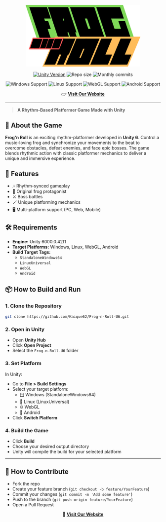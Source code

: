 <p align="center">
  <img src="Assets/Resources/Images/Menu/logos/FNR-LogoType.png" alt="Frog'n Roll Logo" height="200">
</p>

<p align="center">
  <a href="https://unity.com/"><img src="https://img.shields.io/badge/engine-Unity%206000.0.42f1-blue?logo=unity" alt="Unity Version"></a>
  <img src="https://img.shields.io/github/repo-size/Kaique62/Frog-n-Roll-U6?label=Repo%20Size&color=blue" alt="Repo size">
  <img src="https://img.shields.io/github/commit-activity/m/Kaique62/Frog-n-Roll-U6?label=Commits%2FMonth&color=informational" alt="Monthly commits">
</p>

<p align="center">
  <img src="https://img.shields.io/badge/Windows-Supported-0078D6?logo=windows&logoColor=white" alt="Windows Support">
  <img src="https://img.shields.io/badge/Linux-Supported-FCC624?logo=linux&logoColor=black" alt="Linux Support">
  <img src="https://img.shields.io/badge/WebGL-Supported-990000?logo=firefox-browser&logoColor=white" alt="WebGL Support">
  <img src="https://img.shields.io/badge/Android-Supported-3DDC84?logo=android&logoColor=white" alt="Android Support">
</p>

<p align="center">
  👉 <a href="https://z1c4z.github.io/Frog-and-roll/"><strong>Visit Our Website</strong></a>
</p>

---

> **A Rhythm-Based Platformer Game Made with Unity**

## 🧩 About the Game

**Frog'n Roll** is an exciting rhythm-platformer developed in **Unity 6**. Control a music-loving frog and synchronize your movements to the beat to overcome obstacles, defeat enemies, and face epic bosses. The game blends rhythmic action with classic platformer mechanics to deliver a unique and immersive experience.

## 🚀 Features
- 🎶 Rhythm-synced gameplay
- 🐸 Original frog protagonist
- ⚔️ Boss battles
- 🪄 Unique platforming mechanics
- 🖥️ Multi-platform support (PC, Web, Mobile)

## 🛠️ Requirements
- **Engine:** Unity 6000.0.42f1
- **Target Platforms:** Windows, Linux, WebGL, Android
- **Build Target Tags:**
  - `StandaloneWindows64`
  - `LinuxUniversal`
  - `WebGL`
  - `Android`

## 📦 How to Build and Run

### 1. Clone the Repository
```sh
git clone https://github.com/Kaique62/Frog-n-Roll-U6.git
```

### 2. Open in Unity
- Open **Unity Hub**
- Click **Open Project**
- Select the `Frog-n-Roll-U6` folder

### 3. Set Platform
In Unity:
- Go to **File > Build Settings**
- Select your target platform:
  - 🪟 Windows (StandaloneWindows64)
  - 🐧 Linux (LinuxUniversal)
  - 🌐 WebGL
  - 📱 Android
- Click **Switch Platform**

### 4. Build the Game
- Click **Build**
- Choose your desired output directory
- Unity will compile the build for your selected platform

---

## 🤝 How to Contribute

- Fork the repo
- Create your feature branch (`git checkout -b feature/YourFeature`)
- Commit your changes (`git commit -m 'Add some feature'`)
- Push to the branch (`git push origin feature/YourFeature`)
- Open a Pull Request

<p align="center">
  🔗 <strong><a href="https://z1c4z.github.io/Frog-and-roll/">Visit Our Website</a></strong>
</p>
